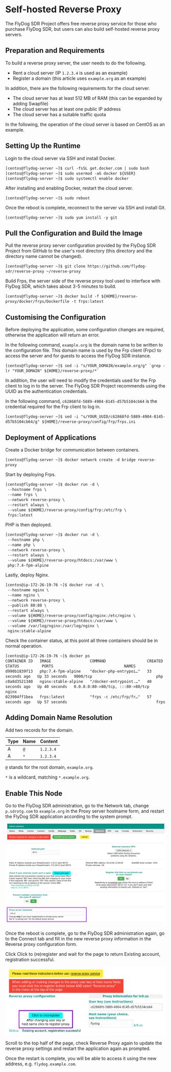 # Self-hosted Reverse Proxy

The FlyDog SDR Project offers free reverse proxy service for those who purchase FlyDog SDR, but users can also build self-hosted reverse proxy servers.

## Preparation and Requirements

To build a reverse proxy server, the user needs to do the following.

* Rent a cloud server (IP `1.2.3.4` is used as an example)
* Register a domain (this article uses `example.org` as an example)

In addition, there are the following requirements for the cloud server.

* The cloud server has at least 512 MB of RAM (this can be expanded by adding Swapfile)
* The cloud server has at least one public IP address
* The cloud server has a suitable traffic quota

In the following, the operation of the cloud server is based on CentOS as an example.

## Setting Up the Runtime

Login to the cloud server via SSH and install Docker.

```
[centos@flydog-server ~]$ curl -fsSL get.docker.com | sudo bash
[centos@flydog-server ~]$ sudo usermod -aG docker ${USER}
[centos@flydog-server ~]$ sudo systemctl enable docker

```

After installing and enabling Docker, restart the cloud server.

```
[centos@flydog-server ~]$ sudo reboot

```

Once the reboot is complete, reconnect to the server via SSH and install Git.

```
[centos@flydog-server ~]$ sudo yum install -y git

```

## Pull the Configuration and Build the Image

Pull the reverse proxy server configuration provided by the FlyDog SDR Project from GitHub to the user's root directory (this directory and the directory name cannot be changed).

```
[centos@flydog-server ~]$ git clone https://github.com/flydog-sdr/reverse-proxy ~/reverse-proxy

```

Build Frps, the server side of the reverse proxy tool used to interface with FlyDog SDR, which takes about 3-5 minutes to build.

```
[centos@flydog-server ~]$ docker build -f ${HOME}/reverse-proxy/docker/frps/Dockerfile -t frps:latest

```

## Customising the Configuration

Before deploying the application, some configuration changes are required, otherwise the application will return an error.

In the following command, `example.org` is the domain name to be written to the configuration file. This domain name is used by the Frp client (Frpc) to access the server and for guests to access the FlyDog SDR instance.

```
[centos@flydog-server ~]$ sed -i "s/YOUR_DOMAIN/example.org/g" `grep -lr "YOUR_DOMAIN" ${HOME}/reverse-proxy/*`

```

In addition, the user will need to modify the credentials used for the Frp client to log in to the server. The FlyDog SDR Project recommends using the UUID as the authentication credentials.

In the following command, `c62868fd-5889-4904-8145-d57b5104cb64` is the credential required for the Frp client to log in.

```
[centos@flydog-server ~]$ sed -i "s/YOUR_UUID/c62868fd-5889-4904-8145-d57b5104cb64/g" ${HOME}/reverse-proxy/config/frp/frps.ini

```

## Deployment of Applications

Create a Docker bridge for communication between containers.

```
[centos@flydog-server ~]$ docker network create -d bridge reverse-proxy

```

Start by deploying Frps.

```
[centos@flydog-server ~]$ docker run -d \
 --hostname frps \
 --name frps \
 --network reverse-proxy \
 --restart always \
 --volume ${HOME}/reverse-proxy/config/frp:/etc/frp \
 frps:latest

```

PHP is then deployed.

```
[centos@flydog-server ~]$ docker run -d \
 --hostname php \
 --name php \
 --network reverse-proxy \
 --restart always \
 --volume ${HOME}/reverse-proxy/htdocs:/var/www \
 php:7.4-fpm-alpine

```

Lastly, deploy Nginx.

```
[centos@ip-172-26-19-76 ~]$ docker run -d \
 --hostname nginx \
 --name nginx \
 --network reverse-proxy \
 --publish 80:80 \
 --restart always \
 --volume ${HOME}/reverse-proxy/config/nginx:/etc/nginx \
 --volume ${HOME}/reverse-proxy/htdocs:/var/www \
 --volume /var/log/nginx:/var/log/nginx \
 nginx:stable-alpine

```

Check the container status, at this point all three containers should be in normal operation.

```
[centos@ip-172-26-19-76 ~]$ docker ps
CONTAINER ID   IMAGE                 COMMAND                  CREATED          STATUS          PORTS                               NAMES
d990b1839f13   php:7.4-fpm-alpine    "docker-php-entrypoi…"   33 seconds ago   Up 33 seconds   9000/tcp                            php
c0a8d3521340   nginx:stable-alpine   "/docker-entrypoint.…"   40 seconds ago   Up 40 seconds   0.0.0.0:80->80/tcp, :::80->80/tcp   nginx
023904ff1bea   frps:latest           "frps -c /etc/frp/fr…"   57 seconds ago   Up 57 seconds                                       frps

```

## Adding Domain Name Resolution

Add two records for the domain.

| Type | Name | Content   |
| :--- | :--- | :-------- |
| A    | `@`  | `1.2.3.4` |
| A    | `*`  | `1.2.3.4` |

`@` stands for the root domain, `example.org`.

`*` is a wildcard, matching `*.example.org`.

## Enable This Node

Go to the FlyDog SDR administration, go to the Network tab, change `p.sdrotg.com` to `example.org` in the Proxy server hostname form, and restart the FlyDog SDR application according to the system prompt.

![Change proxy server hostname](/developer/reverse_1.png "Change proxy server hostname")

Once the reboot is complete, go to the FlyDog SDR administration again, go to the Connect tab and fill in the new reverse proxy information in the Reverse proxy configuration form.

Click Click to (re)register and wait for the page to return Existing account, registration successful.

![Reregister](/developer/reverse_2.png "Reregister")

Scroll to the top half of the page, check Reverse Proxy again to update the reverse proxy settings and restart the application again as prompted.

Once the restart is complete, you will be able to access it using the new address, e.g. `flydog.example.com`.
